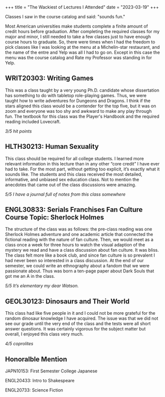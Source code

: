 +++
title = "The Wackiest of Lectures I Attended"
date = "2023-03-19"
+++

Classes I saw in the course catalog and said: "sounds fun." 
<!--more-->
Most American universities make students complete a finite amount of credit hours before graduation. After completing the required classes for my major and minor, I still needed to take a few classes just to have enough course hours to graduate. So, there were times when I had the freedom to pick classes like I was looking at the menu at a Michelin-star restaurant, and the name of the entre and Yelp was all I had to go on. Except in this case the menu was the course catalog and Rate my Professor was standing in for Yelp.

## WRIT20303: Writing Games 

This was a class taught by a very young Ph.D. candidate whose dissertation has something to do with tabletop role-playing games. Thus, we were taught how to write adventures for Dungeons and Dragons. I think if the stars aligned this class would be a contender for the top five, but it was on zoom and everyone was too shy and awkward to make any play through fun. The textbook for this class was the Player's Handbook and the required reading included Lovecraft.

*3/5 hit points*

## HLTH30213: Human Sexuality

This class should be required for all college students. I learned more relevant information in this lecture than in any other “core credit” I have ever had to take. For the most part, without getting too explicit, it’s exactly what it sounds like. The students and this class received the most detailed, informative, and unbiased sex education class. Not to mention the anecdotes that came out of the class discussions were amazing. 

*5/5 I have a journal full of notes from this class somewhere*

## ENGL30833: Serials Franchises Fan Culture Course Topic: Sherlock Holmes

The structure of the class was as follows: the pre-class reading was one Sherlock Holmes adventure and one academic article that connected the fictional reading with the nature of fan culture. Then, we would meet as a class once a week for three hours to watch the visual adaption of the mystery we read and have a class discussion about fan culture. It was bliss. The class felt more like a book club, and since fan culture is so prevalent I had never been so interested in a class discussion. At the end of our semester, we could write an ethnography about a fandom that we were passionate about. Thus was born a ten-page paper about Dark Souls 
that got me an A in the class. 

*5/5 It’s elementary my dear Watson.*

## GEOL30123: Dinosaurs and Their World

This class had like five people in it and I could not be more grateful for the random dinosaur knowledge I have acquired. The issue was that we did not see our grade until the very end of the class and the tests were all short answer questions. It was certainly vigorous for the subject matter but overall, I enjoyed this class very much. 

*4/5 coprolites*

## Honoralble Mention
JAPN10153: First Semester College Japanese

ENGL20433: Intro to Shakespeare

ENGL20733: Science Fiction


